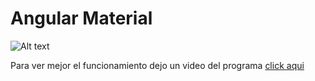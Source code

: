 # Angular Material
![Alt text](https://miro.medium.com/max/1400/1*XTEporAFz4JAxb-ElEqy3A.png)


Para ver mejor el funcionamiento dejo un video del programa <a href="">click aqui</a>

